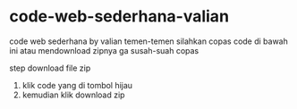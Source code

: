 # code-web-sederhana-valian
code web sederhana by valian 
temen-temen silahkan copas code di bawah ini atau mendownload zipnya ga susah-suah copas

step download file zip
1. klik code yang di tombol hijau
2. kemudian klik download zip
